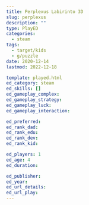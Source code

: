 ```yaml
---
title: Perplexus Labirinto 3D
slug: perplexus
description: ""
type: PlayED
categories:
  - steam
tags:
  - target/kids
  - g/puzzle
date: 2020-12-14
lastmod: 2022-12-18

template: played.html
ed_category: steam
ed_skills: []
ed_gameplay_complex: 
ed_gameplay_strategy: 
ed_gameplay_luck: 
ed_gameplay_interaction: 

ed_preferred: 
ed_rank_dad: 
ed_rank_edu: 
ed_rank_dev: 
ed_rank_kid: 

ed_players: 1
ed_age: 4
ed_duration: 

ed_publisher: 
ed_year: 
ed_url_details: 
ed_url_play: 
---
```

